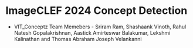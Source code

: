 # ImageCLEF 2024 Concept Detection
- VIT_Conceptz
Team Memebers - Sriram Ram, Shashaank Vinoth, Rahul Natesh Gopalakrishnan, Aastick Amirteswar Balakumar, Lekshmi Kalinathan and Thomas Abraham Joseph Velankanni
